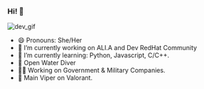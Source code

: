 ### Hi! 👋
![dev_gif](https://64.media.tumblr.com/50d875694ccb38c1ff313578a8d10745/9828679239a04ba9-c4/s540x810/0be5313a45f3c96eaf73aaf2d28b733a0ec92a95.gifv)

- 😄 Pronouns: She/Her
- 🔭 I’m currently working on ALI.A and Dev RedHat Community
- 🌱 I’m currently learning: Python, Javascript, C/C++.
- 🤿 Open Water Diver
- 👷‍♀️ Working on Government & Military Companies.
- 🐍 Main Viper on Valorant.

<!--
**LenaMatoi/LenaMatoi** is a ✨ _special_ ✨ repository because its `README.md` (this file) appears on your GitHub profile.

Here are some ideas to get you started:
- 🤔 I’m looking for help with ...
- 💬 Ask me about ...
- 📫 How to reach me: ...
- ⚡ Fun fact: ...
-->
